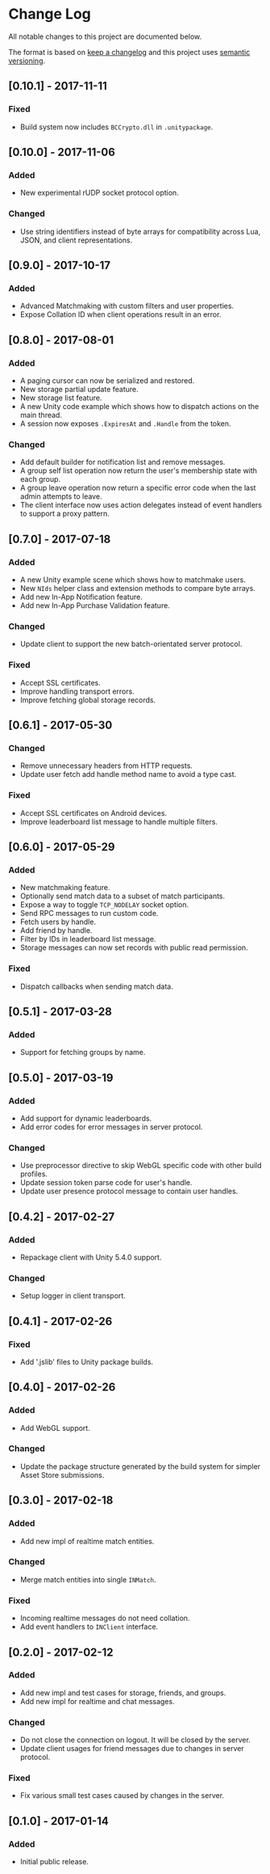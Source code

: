 # Change Log
All notable changes to this project are documented below.

The format is based on [keep a changelog](http://keepachangelog.com/) and this project uses [semantic versioning](http://semver.org/).

## [0.10.1] - 2017-11-11
### Fixed
- Build system now includes `BCCrypto.dll` in `.unitypackage`.

## [0.10.0] - 2017-11-06
### Added
- New experimental rUDP socket protocol option.

### Changed
- Use string identifiers instead of byte arrays for compatibility across Lua, JSON, and client representations.

## [0.9.0] - 2017-10-17
### Added
- Advanced Matchmaking with custom filters and user properties.
- Expose Collation ID when client operations result in an error.

## [0.8.0] - 2017-08-01
### Added
- A paging cursor can now be serialized and restored.
- New storage partial update feature.
- New storage list feature.
- A new Unity code example which shows how to dispatch actions on the main thread.
- A session now exposes `.ExpiresAt` and `.Handle` from the token.

### Changed
- Add default builder for notification list and remove messages.
- A group self list operation now return the user's membership state with each group.
- A group leave operation now return a specific error code when the last admin attempts to leave.
- The client interface now uses action delegates instead of event handlers to support a proxy pattern.

## [0.7.0] - 2017-07-18
### Added
- A new Unity example scene which shows how to matchmake users.
- New `NIds` helper class and extension methods to compare byte arrays.
- Add new In-App Notification feature.
- Add new In-App Purchase Validation feature.   

### Changed
- Update client to support the new batch-orientated server protocol.

### Fixed
- Accept SSL certificates.
- Improve handling transport errors.
- Improve fetching global storage records.

## [0.6.1] - 2017-05-30
### Changed
- Remove unnecessary headers from HTTP requests.
- Update user fetch add handle method name to avoid a type cast.

### Fixed
- Accept SSL certificates on Android devices.
- Improve leaderboard list message to handle multiple filters.

## [0.6.0] - 2017-05-29
### Added
- New matchmaking feature.
- Optionally send match data to a subset of match participants.
- Expose a way to toggle `TCP_NODELAY` socket option.
- Send RPC messages to run custom code.
- Fetch users by handle.
- Add friend by handle.
- Filter by IDs in leaderboard list message.
- Storage messages can now set records with public read permission.

### Fixed
- Dispatch callbacks when sending match data.

## [0.5.1] - 2017-03-28
### Added
- Support for fetching groups by name.

## [0.5.0] - 2017-03-19
### Added
- Add support for dynamic leaderboards.
- Add error codes for error messages in server protocol.

### Changed
- Use preprocessor directive to skip WebGL specific code with other build profiles.
- Update session token parse code for user's handle.
- Update user presence protocol message to contain user handles.

## [0.4.2] - 2017-02-27
### Added
- Repackage client with Unity 5.4.0 support.

### Changed
- Setup logger in client transport.

## [0.4.1] - 2017-02-26
### Fixed
- Add '.jslib' files to Unity package builds.

## [0.4.0] - 2017-02-26
### Added
- Add WebGL support.

### Changed
- Update the package structure generated by the build system for simpler Asset Store submissions.

## [0.3.0] - 2017-02-18
### Added
- Add new impl of realtime match entities.

### Changed
- Merge match entities into single `INMatch`.

### Fixed
- Incoming realtime messages do not need collation.
- Add event handlers to `INClient` interface.

## [0.2.0] - 2017-02-12
### Added
- Add new impl and test cases for storage, friends, and groups.
- Add new impl for realtime and chat messages.

### Changed
- Do not close the connection on logout. It will be closed by the server.
- Update client usages for friend messages due to changes in server protocol.

### Fixed
- Fix various small test cases caused by changes in the server.

## [0.1.0] - 2017-01-14
### Added
- Initial public release.
